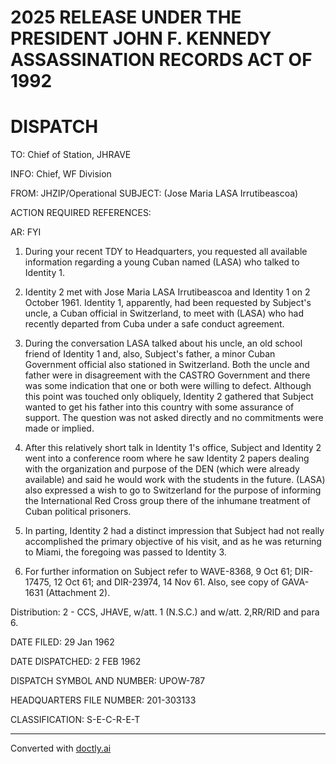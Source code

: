 # 2025 RELEASE UNDER THE PRESIDENT JOHN F. KENNEDY ASSASSINATION RECORDS ACT OF 1992

# DISPATCH

TO: Chief of Station, JHRAVE

INFO: Chief, WF Division

FROM: JHZIP/Operational
SUBJECT: (Jose Maria LASA Irrutibeascoa)

ACTION REQUIRED REFERENCES:

AR: FYI

1. During your recent TDY to Headquarters, you requested all available information regarding a young Cuban named (LASA) who talked to Identity 1.

2. Identity 2 met with Jose Maria LASA Irrutibeascoa and Identity 1 on 2 October 1961. Identity 1, apparently, had been requested by Subject's uncle, a Cuban official in Switzerland, to meet with (LASA) who had recently departed from Cuba under a safe conduct agreement.

3. During the conversation LASA talked about his uncle, an old school friend of Identity 1 and, also, Subject's father, a minor Cuban Government official also stationed in Switzerland. Both the uncle and father were in disagreement with the CASTRO Government and there was some indication that one or both were willing to defect. Although this point was touched only obliquely, Identity 2 gathered that Subject wanted to get his father into this country with some assurance of support. The question was not asked directly and no commitments were made or implied.

4. After this relatively short talk in Identity 1's office, Subject and Identity 2 went into a conference room where he saw Identity 2 papers dealing with the organization and purpose of the DEN (which were already available) and said he would work with the students in the future. (LASA) also expressed a wish to go to Switzerland for the purpose of informing the International Red Cross group there of the inhumane treatment of Cuban political prisoners.

5. In parting, Identity 2 had a distinct impression that Subject had not really accomplished the primary objective of his visit, and as he was returning to Miami, the foregoing was passed to Identity 3.

6. For further information on Subject refer to WAVE-8368, 9 Oct 61; DIR-17475, 12 Oct 61; and DIR-23974, 14 Nov 61. Also, see copy of GAVA-1631 (Attachment 2).

Distribution:
2 - CCS, JHAVE, w/att. 1 (N.S.C.) and
w/att. 2,RR/RID and para 6.

DATE FILED: 29 Jan 1962

DATE DISPATCHED: 2 FEB 1962

DISPATCH SYMBOL AND NUMBER: UPOW-787

HEADQUARTERS FILE NUMBER: 201-303133

CLASSIFICATION: S-E-C-R-E-T


---
Converted with [doctly.ai](https://doctly.ai)